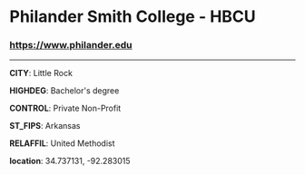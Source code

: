 # Philander Smith College - HBCU
### https://www.philander.edu
---
**CITY**: Little Rock

**HIGHDEG**: Bachelor's degree

**CONTROL**: Private Non-Profit

**ST_FIPS**: Arkansas

**RELAFFIL**: United Methodist

**location**: 34.737131, -92.283015